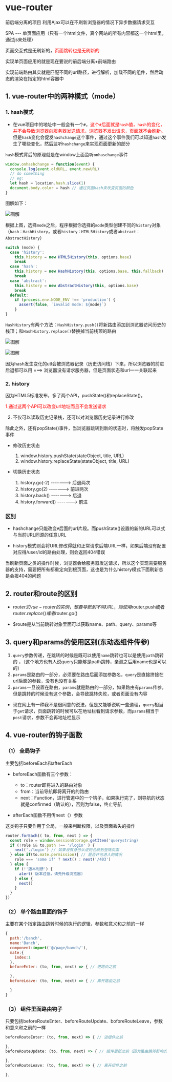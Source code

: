 # vue-router

前后端分离的项目 利用Ajax可以在不刷新浏览器的情况下异步数据请求交互

SPA --- 单页面应用（只有一个html文件，真个网站的所有内容都这一个html里，通过js来处理）

页面交互式是无刷新的，<font color=red>页面跳转也是无刷新的</font>

实现单页面应用的就是现在要说的前后端分离+前端路由

实现前端路由其实就是匹配不同的url路径，进行解析，加载不同的组件，然后动态的渲染在指定的html容器中

## 1. vue-router中的两种模式（mode）

### 1. hash模式

* 在vue项目中的地址中一般会有一个`#`，<font color=red>这个`#`后面就是`hash`值，`hash`的变化，并不会导致浏览器向服务器发送请求，浏览器不发出请求，页面就不会刷新。</font> 但是`hash`变化会促发`hashchange`这个事件，通过这个事件我们可以知道`hash`发生了哪些变化，然后监听`hashchange`来实现页面更新的部分

`hash`模式背后的原理就是在window上面监听`onhaschange`事件

```js
window.onhashchange = function(event) {
  console.log(event.oldURL, event.newURL)
  // do something 
  // eg:
  let hash = location.hash.slice(1)
  document.body.color = hash // 通过页面hash来改变页面的颜色
}
```

图解如下：

![图解](../.vuepress/public/img/vue/router.png)

根据上图，选择`mode`之后，程序根据你选择的`mode`类型创建不同的`history`对象（`hash：HashHistory`，或者`history：HTML5History`或者`abstract：AbstractHistory`）

```js
switch (mode) {
  case 'history':
    this.history = new HTML5History(this, options.base)
    break
  case 'hash':
    this.history = new HashHistory(this, options.base, this.fallback)
    break
  case 'abstract':
    this.history = new AbstractHistory(this, options.base)
    break
  default:
    if (process.env.NODE_ENV !== 'production') {
      assert(false, `invalid mode: ${mode}`)
    }
}
```

`HashHistory`有两个方法：`HashHistory.push()`将新路由添加到浏览器访问历史的栈顶；和`HashHistory.replace()`替换掉当前栈顶的路由

![图解](../.vuepress/public/img/vue/hash-push.png)

![图解](../.vuepress/public/img/vue/hash-replace.png)

因为hash发生变化的utl会被浏览器记录（历史访问栈）下来，所以浏览器的前进后退都可以用 ===> 浏览器没有请求服务器，但是页面状态和url一一关联起来

### 2. history

因为HTML5标准发布，多了两个API，pushState()和replaceState()。

<font color=red>1.通过这两个API可以改变url地址而且不会发送请求</font>

2. 不仅可以读取历史记录栈，还可以对浏览器历史记录进行修改

除此之外，还有popState()事件，当浏览器跳转到新的状态时，将触发popState事件

* 修改历史状态

  1. window.history.pushState(stateObject, title, URL)
  2. window.history.replaceState(stateObject, title, URL)

* 切换历史状态

  1. history.go(-2) -------> 后退两次
  2. history.go(2) -------> 前进两次
  3. history.back() -------> 后退
  4. history.forward() -------> 前进

### 区别

  * hashchange只能改变`#`后面的url片段。而pushState()设置的新的URL可以式与当前URL同源的任意URL

  * history模式则会将URL修改得就和正常请求后端URL一样，如果后端没有配置对应得/user/id的路由处理，则会返回404错误

当刷新页面之类的操作时候，浏览器会给服务器发送请求，所以这个实现需要服务器的支持，需要把所有都重定向到根页面，这也是为什么history模式下面刷新总是会报404的问题

## 2. router和route的区别

* $router式vue-router的实例，想要导航到不同URL，则使用$router.push或者$router.replace()或者$router.go()

* $route是从当前跳转对象里面可以获取name、path、query、params等

## 3. query和params的使用区别(东动态组件传参)

1. `query`参数传递，在跳转的时候是既可以使用`name`跳转也可以是使用`path`跳转的 ，（这个地方也有人说query只能够是path跳转，亲测之后用name也是可以的）
2. `params`是路由的一部分，必须要在路由后面添加参数名，`query`是直接拼接在url后面的参数，没有也没有关系
3. `params`一旦设置在路由，`params`就是路由的一部分，如果路由有`params`传参，但是跳转的时候没有这个参数，会导致跳转失败，或者页面没有内容

* 现在网上有一种我不是很同意的说法，但是又能够说明一些道理，`query`相当于`get`请求，页面跳转的时候可以在地址栏看到请求参数，而`params`相当于`post`请求，参数不会再地址栏显示

## 4. vue-router的钩子函数

### （1） 全局钩子

主要包括beforeEach和afterEach

* beforeEach函数有三个参数：

  * to：router即将进入的路由对象
  * from：当前导航即将离开的的路由
  * next：Function，进行管道中的一个钩子，如果执行完了，则导航的状态就是confirmed（确认的），否则为false，终止导航

* afterEach函数不用传next（）参数

这类钩子只要作用于全局，一般来判断权限，以及页面丢失的操作

```js
router.forEach(( to, from, next ) => {
  const role = window.sessionStorage.getItem('querystring)
  if (!role && to.path !== '/login' ) {
    next('./login') // 如果没有身份认证则会跳到登陆页面
  } else if(to.mate.permission){ // 是否许可进入的情况
    role === 'some if' ? next() : next('/403')
  } else {
    if (!'版本判断') {
      alert('版本过低，请先升级浏览器)
    } else {
      next()
    }
  }
})
```

### （2） 单个路由里面的钩子

主要在某个指定路由跳转时候的执行的逻辑，参数和意义和之前的一样

```js
{
  path:'/banch',
  name:'Banch',
  component:import('@/page/bamch/'),
  mate:{
    index:1
  },
  beforeEnter: (to, from, next) => { // 进路由之前

  },
  beforeLeave: (to, from, next) => { // 离开路由之前

  }
}
```

### （3） 组件里面路由钩子

只要包括beforeRouteEnter、beforeRouteUpdate、boforeRouteLeave，参数和意义和之前的一样

```js
beforeRouteEnter: (to, from, next) => { // 进组件之前

},
beforeRouteUpdate: (to, from, next) => { // 组件更新之前（因为路由跳转影响的组件更新）

},
boforeRouteLeave: (to, from, next) => { // 离开组件之前

},
```

<back-to-top />